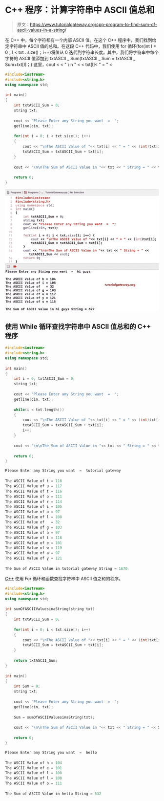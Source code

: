 # C++ 程序：计算字符串中 ASCII 值总和

> 原文：<https://www.tutorialgateway.org/cpp-program-to-find-sum-of-ascii-values-in-a-string/>

在 C++ 中，每个字符都有一个内部 ASCII 值。在这个 C++ 程序中，我们找到给定字符串中 ASCII 值的总和。在这段 C++ 代码中，我们使用 for 循环(for(int I = 0；I < txt . size()；i++)将值从 0 迭代到字符串长度。其中，我们将字符串中每个字符的 ASCII 值添加到 txtASCII _ Sum(txtASCII _ Sum = txtASCII _ Sum+txt[I]；).这里，cout < < " \ n " < < txt[I]< " = " <

```cpp
#include<iostream>
#include<string.h>
using namespace std;

int main()
{
	int txtASCII_Sum = 0;
	string txt;

	cout << "Please Enter any String you want  =  ";
	getline(cin, txt);

	for(int i = 0; i < txt.size(); i++)
	{
		cout << "\nThe ASCII Value of "<< txt[i] << " = " << (int)txt[i];
		txtASCII_Sum = txtASCII_Sum + txt[i];
	}

	cout << "\n\nThe Sum of ASCII Value in "<< txt << " String = " << txtASCII_Sum;

 	return 0;
}
```

![C++ Program to find Sum of ASCII values in a String 1](img/e2531d47775ee3c81fbb41de83f0f1ee.png)

## 使用 While 循环查找字符串中 ASCII 值总和的 C++ 程序

```cpp
#include<iostream>
#include<string.h>
using namespace std;

int main()
{
	int i = 0, txtASCII_Sum = 0;
	string txt;

	cout << "Please Enter any String you want  =  ";
	getline(cin, txt);

	while(i < txt.length())
	{
		cout << "\nThe ASCII Value of "<< txt[i] << " = " << (int)txt[i];
		txtASCII_Sum = txtASCII_Sum + txt[i];
		i++;
	}

	cout << "\n\nThe Sum of ASCII Value in "<< txt << " String = " << txtASCII_Sum;

 	return 0;
}
```

```cpp
Please Enter any String you want  =  tutorial gateway

The ASCII Value of t = 116
The ASCII Value of u = 117
The ASCII Value of t = 116
The ASCII Value of o = 111
The ASCII Value of r = 114
The ASCII Value of i = 105
The ASCII Value of a = 97
The ASCII Value of l = 108
The ASCII Value of   = 32
The ASCII Value of g = 103
The ASCII Value of a = 97
The ASCII Value of t = 116
The ASCII Value of e = 101
The ASCII Value of w = 119
The ASCII Value of a = 97
The ASCII Value of y = 121

The Sum of ASCII Value in tutorial gateway String = 1670
```

[C++](https://www.tutorialgateway.org/cpp-programs/) 使用 For 循环和函数查找字符串中 ASCII 值之和的程序。

```cpp
#include<iostream>
#include<string.h>
using namespace std;

int sumOfASCIIValuesinaString(string txt)
{
	int txtASCII_Sum = 0;

	for(int i = 0; i < txt.size(); i++)
	{
		cout << "\nThe ASCII Value of "<< txt[i] << " = " << (int)txt[i];
		txtASCII_Sum = txtASCII_Sum + txt[i];
	}

	return txtASCII_Sum;
}

int main()
{
	int Sum = 0;
	string txt;

	cout << "Please Enter any String you want  =  ";
	getline(cin, txt);

	Sum = sumOfASCIIValuesinaString(txt);

	cout << "\n\nThe Sum of ASCII Value in "<< txt << " String = " << Sum;

 	return 0;
}
```

```cpp
Please Enter any String you want  =  hello

The ASCII Value of h = 104
The ASCII Value of e = 101
The ASCII Value of l = 108
The ASCII Value of l = 108
The ASCII Value of o = 111

The Sum of ASCII Value in hello String = 532
```